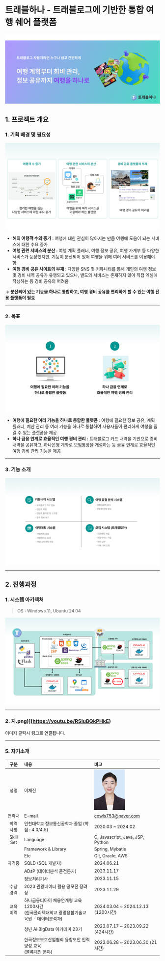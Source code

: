 # 트래블하나 - 트래블로그에 기반한 통합 여행 쉐어 플랫폼

<img src="/image/Main.png" />

## 1. 프로젝트 개요
### 1. 기획 배경 및 필요성
<img src="/image/기획배경 및 필요성_-003.png" />

- **해외 여행객 수의 증가** : 여행에 대한 관심이 많아지는 만큼 여행에 도움이 되는 서비스에 대한 수요 증가
- **여행 관련 서비스의 분산** : 여행 계획 플래너, 여행 정보 공유, 여행 가계부 등 다양한 서비스가 등장했지만, 기능이 분산되어 있어 여행을 위해 여러 서비스를 이용해야 함
- **여행 경비 공유 사이트의 부재** : 다양한 SNS 및 커뮤니티를 통해 개인의 여행 정보 및 경비 내역 공유가 유행되고 있으나, 별도의 서비스는 존재하지 않아 직접 엑셀에 작성하는 등 경비 공유의 어려움

**&rarr; 분산되어 있는 기능을 하나로 통합하고, 여행 경비 공유를 편리하게 할 수 있는 여행 전용 플랫폼이 필요**

----

### 2. 목표
<img src="/image/목표-003.png" />

- **여행에 필요한 여러 기능을 하나로 통합한 플랫폼** : 여행에 필요한 정보 공유, 계획 플래너, 예산 관리 등 여러 기능을 하나로 통합하여 사용자들이 편리하게 여행을 즐길 수 있는 플랫폼을 제공
- **하나 금융 연계로 효율적인 여행 경비 관리** : 트래블로그 카드 내역을 기반으로 경비 내역을 공유하고, 하나은행 계좌로 모임통장을 개설하는 등 금융 연계로 효율적인 여행 경비 관리 기능을 제공

----

### 3. 기능 소개
<img src="/image/기능 소개-004.png" />

----

## 2. 진행과정
### 1. 시스템 아키텍처
> OS : Windows 11, Ubuntu 24.04 

<img src="/image/시스템아키텍처-008.png" />

----

### 2. 지.png)](https://youtu.be/RSIuBQkPHkE)

이미지 클릭시 링크로 연결됩니다.

---

### 5. 자기소개
|        구분        | 내용                                                        | 비고                                                     |
|:----------------:|:----------------------------------------------------------|:-------------------------------------------------------|
|        성명        | 이채진                                                       | <img src="/image/3x4_ 이채진님.jpg" style="width: 100px"/> |
|       연락처        | E-mail                                                    | cowls753@naver.com                                     |
|       학력<br/>사항       | 인천대학교 정보통신공학과 졸업 (학점 : 4.0/4.5)                           | 2020.03 ~ 2024.02                                      |
|    Skill Set     | Language                                                  | C, Javascript, Java, JSP, Python                       |
|                  | Framework & Library                                       | Spring, Mybatis                                        |
|                  | Etc                                                       | Git, Oracle, AWS                                       |
|       자격증        | SQLD (SQL 개발자)                                            | 2024.06.21                                             |
|                  | ADsP (데이터분석 준전문가)                                         | 2023.11.17                                             |
|                  | 정보처리기사                                                    | 2023.11.15                                             |
|       수상<br/>경력       | 2023 관광데이터 활용 공모전 장려상                                     | 2023.11.29                                             |
|       교육<br/>이력       | 하나금융티아이 채용연계형 교육 1200시간<br/>(한국폴리텍대학교 광명융합기술교육원 - 데이터분석과) | 2024.03.04 ~ 2024.12.13 (1200시간)                       |
|              | 청년 Ai·BigData 아카데미 23기                                    | 2023.07.17 ~ 2023.09.22 (424시간)                        |
|              | 한국정보보호산업협회 융합보안 인력양성 교육<br/>(블록체인 분야)                         | 2023.06.28 ~ 2023.06.30 (21시간)                         |
